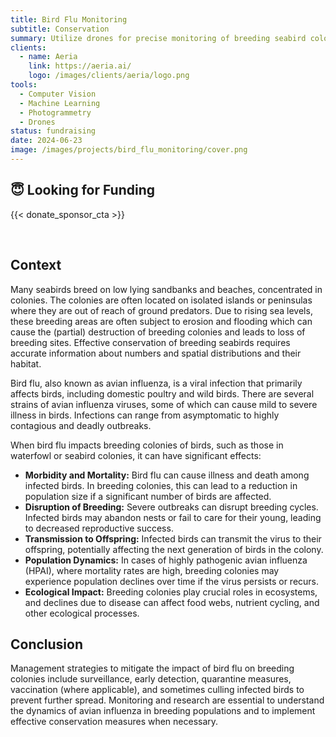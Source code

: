 ```yaml
---
title: Bird Flu Monitoring
subtitle: Conservation
summary: Utilize drones for precise monitoring of breeding seabird colonies by detection of live and dead adults and chicks to determine survival and reproduction and asses the impact of avian influenza.
clients:
  - name: Aeria
    link: https://aeria.ai/
    logo: /images/clients/aeria/logo.png
tools:
  - Computer Vision
  - Machine Learning
  - Photogrammetry
  - Drones
status: fundraising
date: 2024-06-23
image: /images/projects/bird_flu_monitoring/cover.png
---
```


## 😇 Looking for Funding

{{< donate_sponsor_cta >}}

<br/>

## Context

Many seabirds breed on low lying sandbanks and beaches, concentrated in
colonies. The colonies are often located on isolated islands or peninsulas
where they are out of reach of ground predators. Due to rising sea levels,
these breeding areas are often subject to erosion and flooding which can cause
the (partial) destruction of breeding colonies and leads to loss of breeding
sites. Effective conservation of breeding seabirds requires accurate
information about numbers and spatial distributions and their habitat.

Bird flu, also known as avian influenza, is a viral infection that primarily
affects birds, including domestic poultry and wild birds. There are several
strains of avian influenza viruses, some of which can cause mild to severe
illness in birds. Infections can range from asymptomatic to highly contagious
and deadly outbreaks.

When bird flu impacts breeding colonies of birds, such as those in waterfowl or
seabird colonies, it can have significant effects:

- __Morbidity and Mortality:__ Bird flu can cause illness and death among
infected birds. In breeding colonies, this can lead to a reduction in
population size if a significant number of birds are affected.
- __Disruption of Breeding:__ Severe outbreaks can disrupt breeding cycles.
Infected birds may abandon nests or fail to care for their young, leading to
decreased reproductive success.
- __Transmission to Offspring:__ Infected birds can transmit the virus to their
offspring, potentially affecting the next generation of birds in the colony.
- __Population Dynamics:__ In cases of highly pathogenic avian influenza
(HPAI), where mortality rates are high, breeding colonies may experience
population declines over time if the virus persists or recurs.
- __Ecological Impact:__ Breeding colonies play crucial roles in ecosystems,
and declines due to disease can affect food webs, nutrient cycling, and other
ecological processes.

## Conclusion

Management strategies to mitigate the impact of bird flu on breeding colonies
include surveillance, early detection, quarantine measures, vaccination (where
applicable), and sometimes culling infected birds to prevent further spread.
Monitoring and research are essential to understand the dynamics of avian
influenza in breeding populations and to implement effective conservation
measures when necessary.
